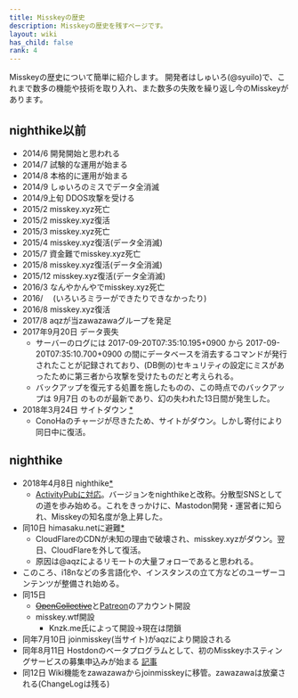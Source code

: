 ```yaml
---
title: Misskeyの歴史
description: Misskeyの歴史を残すページです。
layout: wiki
has_child: false
rank: 4
---
```


Misskeyの歴史について簡単に紹介します。
開発者はしゅいろ(@syuilo)で、これまで数多の機能や技術を取り入れ、また数多の失敗を繰り返し今のMisskeyがあります。

## nighthike以前

- 2014/6 開発開始と思われる
- 2014/7 試験的な運用が始まる
- 2014/8 本格的に運用が始まる
- 2014/9 しゅいろのミスでデータ全消滅
- 2014/9上旬 DDOS攻撃を受ける
- 2015/2 misskey.xyz死亡
- 2015/2 misskey.xyz復活
- 2015/3 misskey.xyz死亡
- 2015/4 misskey.xyz復活(データ全消滅)
- 2015/7 資金難でmisskey.xyz死亡
- 2015/8 misskey.xyz復活(データ全消滅)
- 2015/12 misskey.xyz復活(データ全消滅)
- 2016/3 なんやかんやでmisskey.xyz死亡
- 2016/　 (いろいろミラーができたりできなかったり)
- 2016/8 misskey.xyz復活
- 2017/8 aqzが当zawazawaグループを発足
- 2017年9月20日 データ喪失
  - サーバーのログには 2017-09-20T07:35:10.195+0900 から 2017-09-20T07:35:10.700+0900 の間にデータベースを消去するコマンドが発行されたことが記録されており、(DB側の)セキュリティの設定にミスがあったために第三者から攻撃を受けたものだと考えられる。
  - バックアップを復元する処置を施したものの、この時点でのバックアップは 9月7日 のものが最新であり、幻の失われた13日間が発生した。
- 2018年3月24日 サイトダウン [*](https://twitter.com/syuilo/status/977270402786344960)
  - ConoHaのチャージが尽きたため、サイトがダウン。しかし寄付により同日中に復活。

## nighthike

- 2018年4月8日 nighthike[*](https://twitter.com/misskey_xyz/status/982910410461343745)
  - [ActivityPubに対応](https://zawazawa.jp/misskey/topic/2/30)。バージョンをnighthikeと改称。分散型SNSとしての道を歩み始める。これをきっかけに、Mastodon開発・運営者に知られ、Misskeyの知名度が急上昇した。
- 同10日 himasaku.netに避難[*](https://twitter.com/syuilo/status/983634753977909253)
  - CloudFlareのCDNが未知の理由で破壊され、misskey.xyzがダウン。翌日、CloudFlareを外して復活。
  - 原因は@aqzによるリモートの大量フォローであると思われる。
- このころ、i18nなどの多言語化や、インスタンスの立て方などのユーザーコンテンツが整備され始める。
- 同15日
  - ~~[OpenCollective](https://opencollective.com/misskey)~~と[Patreon](https://www.patreon.com/syuilo)のアカウント開設
  - misskey.wtf開設
    * Knzk.me氏によって開設→現在は閉鎖
- 同年7月10日 joinmisskey(当サイト)がaqzにより開設される
- 同年8月11日 Hostdonのベータプログラムとして、初のMisskeyホスティングサービスの募集申込みが始まる [記事](../../blog/2018/08/12_3_hostdon/)
- 同12日 Wiki機能をzawazawaからjoinmisskeyに移管。zawazawaは放棄される(ChangeLogは残る)